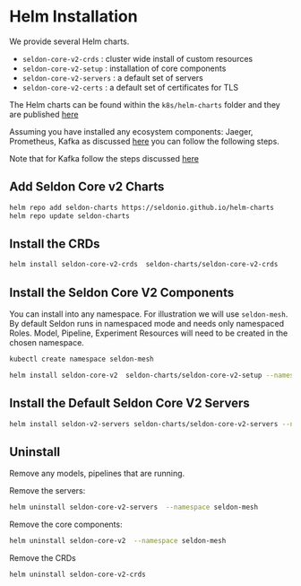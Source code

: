 # Helm Installation

We provide several Helm charts.

 * `seldon-core-v2-crds` : cluster wide install of custom resources
 * `seldon-core-v2-setup` : installation of core components
 * `seldon-core-v2-servers` : a default set of servers
 * `seldon-core-v2-certs` : a default set of certificates for TLS

The Helm charts can be found within the `k8s/helm-charts` folder and they are published [here](https://github.com/SeldonIO/helm-charts)

Assuming you have installed any ecosystem components: Jaeger, Prometheus, Kafka as discussed [here](./index.md) you can follow the
following steps.

Note that for Kafka follow the steps discussed [here](kafka.md)

## Add Seldon Core v2 Charts

```bash
helm repo add seldon-charts https://seldonio.github.io/helm-charts
helm repo update seldon-charts
```

## Install the CRDs

```bash
helm install seldon-core-v2-crds  seldon-charts/seldon-core-v2-crds
```

## Install the Seldon Core V2 Components

You can install into any namespace. For illustration we will use `seldon-mesh`. By default Seldon runs in namespaced mode and needs only namespaced Roles. Model, Pipeline, Experiment Resources will need to be created in the chosen namespace.

```bash
kubectl create namespace seldon-mesh
```

```bash
helm install seldon-core-v2  seldon-charts/seldon-core-v2-setup --namespace seldon-mesh
```

## Install the Default Seldon Core V2 Servers

```bash
helm install seldon-v2-servers seldon-charts/seldon-core-v2-servers --namespace seldon-mesh
```

## Uninstall

Remove any models, pipelines that are running.

Remove the servers:

```bash
helm uninstall seldon-core-v2-servers  --namespace seldon-mesh
```
Remove the core components:

```bash
helm uninstall seldon-core-v2  --namespace seldon-mesh
```

Remove the CRDs

```bash
helm uninstall seldon-core-v2-crds
```
